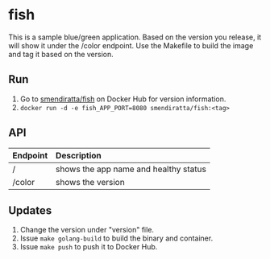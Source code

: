 # fish

This is a sample blue/green application. Based on the version you release, it will
show it under the /color endpoint. Use the Makefile to build the image and tag
it based on the version.

## Run
1. Go to [smendiratta/fish](https://hub.docker.com/r/smendiratta/fish) on Docker Hub for version information.
1. `docker run -d -e fish_APP_PORT=8080 smendiratta/fish:<tag>`

## API
| Endpoint       | Description           |
| :------------- |:-------------|
| /     | shows the app name and healthy status |
| /color     | shows the version |

## Updates
1. Change the version under "version" file.
1. Issue `make golang-build` to build the binary and container.
1. Issue `make push` to push it to Docker Hub.
